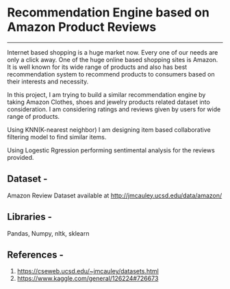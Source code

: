 # Recommendation Engine based on Amazon Product Reviews
__________________________________________________________________________________________________________________________

Internet based shopping is a huge market now. Every one of our needs are only a click away. One of the huge online based shopping sites is Amazon. It is well known for its wide range of products and also has best recommendation system to recommend products to consumers based on their interests and necessity. 

In this project, I am trying to build a similar recommendation engine by taking Amazon Clothes, shoes and jewelry products related dataset into consideration. I am considering ratings and reviews given by users for wide range of products. 

Using KNN(K-nearest neighbor) I am designing item based collaborative filtering model to find similar items.     

Using Logestic Rgression performing sentimental analysis for the reviews provided.

## Dataset - 
Amazon Review Dataset available at http://jmcauley.ucsd.edu/data/amazon/

## Libraries -
Pandas, Numpy, nltk, sklearn

## References - 
1. https://cseweb.ucsd.edu/~jmcauley/datasets.html
2. https://www.kaggle.com/general/126224#726673
